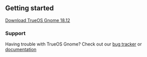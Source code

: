 ## Getting started

[Download TrueOS Gnome 18.12](https://pkg.trueos.org/iso/gnome-stable/TrueOS-Gnome-Stable-x64-f12bb6bb0-20181218.iso)

### Support

Having trouble with TrueOS Gnome? Check out our [bug tracker](https://github.com/trueos/trueos-gnome/issues/) or [documentation](https://github.com/trueos/trueos-gnome/wiki)
